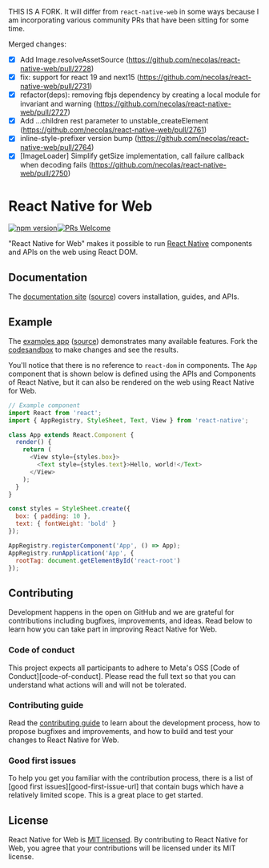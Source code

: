 THIS IS A FORK. It will differ from `react-native-web` in some ways because I am incorporating various community PRs that have been sitting for some time.

Merged changes:

- [x] Add Image.resolveAssetSource (https://github.com/necolas/react-native-web/pull/2728)
- [x] fix: support for react 19 and next15 (https://github.com/necolas/react-native-web/pull/2731)
- [x] refactor(deps): removing fbjs dependency by creating a local module for invariant and warning (https://github.com/necolas/react-native-web/pull/2727)
- [x] Add ...children rest parameter to unstable_createElement (https://github.com/necolas/react-native-web/pull/2761)
- [x] inline-style-prefixer version bump (https://github.com/necolas/react-native-web/pull/2764)
- [x] [ImageLoader] Simplify getSize implementation, call failure callback when decoding fails (https://github.com/necolas/react-native-web/pull/2750)

# React Native for Web

[![npm version][package-badge]][package-url][![PRs Welcome](https://img.shields.io/badge/PRs-welcome-brightgreen.svg)](https://reactjs.org/docs/how-to-contribute.html#your-first-pull-request)

"React Native for Web" makes it possible to run [React Native][react-native-url] components and APIs on the web using React DOM.

## Documentation

The [documentation site](https://necolas.github.io/react-native-web/) ([source](https://github.com/necolas/react-native-web/blob/master/packages/react-native-web-docs)) covers installation, guides, and APIs.

## Example

The [examples app](https://p9t5cp.sse.codesandbox.io/) ([source](https://github.com/necolas/react-native-web/blob/master/packages/react-native-web-examples)) demonstrates many available features. Fork the [codesandbox](https://codesandbox.io/s/github/necolas/react-native-web/tree/master/packages/react-native-web-examples) to make changes and see the results.

You'll notice that there is no reference to `react-dom` in components. The `App` component that is shown below is defined using the APIs and Components of React Native, but it can also be rendered on the web using React Native for Web.

```js
// Example component
import React from 'react';
import { AppRegistry, StyleSheet, Text, View } from 'react-native';

class App extends React.Component {
  render() {
    return (
      <View style={styles.box}>
        <Text style={styles.text}>Hello, world!</Text>
      </View>
    );
  }
}

const styles = StyleSheet.create({
  box: { padding: 10 },
  text: { fontWeight: 'bold' }
});

AppRegistry.registerComponent('App', () => App);
AppRegistry.runApplication('App', {
  rootTag: document.getElementById('react-root')
});
```

## Contributing

Development happens in the open on GitHub and we are grateful for contributions including bugfixes, improvements, and ideas. Read below to learn how you can take part in improving React Native for Web.

### Code of conduct

This project expects all participants to adhere to Meta's OSS [Code of Conduct][code-of-conduct]. Please read the full text so that you can understand what actions will and will not be tolerated.

### Contributing guide

Read the [contributing guide][contributing-url] to learn about the development process, how to propose bugfixes and improvements, and how to build and test your changes to React Native for Web.

### Good first issues

To help you get you familiar with the contribution process, there is a list of [good first issues][good-first-issue-url] that contain bugs which have a relatively limited scope. This is a great place to get started.

## License

React Native for Web is [MIT licensed](./LICENSE). By contributing to React Native for Web, you agree that your contributions will be licensed under its MIT license.

[package-badge]: https://img.shields.io/npm/v/react-native-web-fork.svg?style=flat
[package-url]: https://www.npmjs.com/package/react-native-web-fork
[react-native-url]: https://reactnative.dev/
[contributing-url]: https://github.com/quantizor/react-native-web-fork/blob/master/.github/CONTRIBUTING.md
